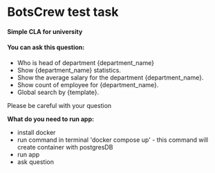 # BotsCrew test task

#### Simple CLA for university

#### You can ask this question:

- Who is head of department {department_name}
- Show {department_name} statistics.
- Show the average salary for the department {department_name}.
- Show count of employee for {department_name}.
- Global search by {template}.  

Please be careful with your question

**What do you need to run app:**

- install docker
- run command in terminal 'docker compose up' - this command will create container with postgresDB
- run app
- ask question 

